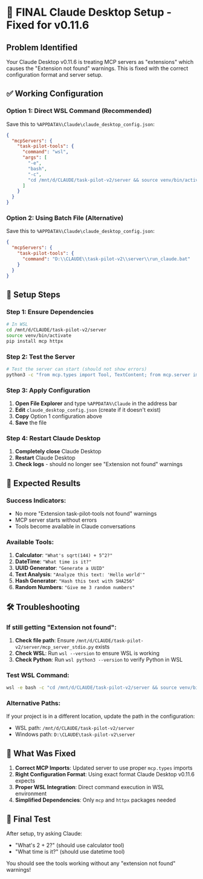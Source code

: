 # 🔧 FINAL Claude Desktop Setup - Fixed for v0.11.6

## Problem Identified
Your Claude Desktop v0.11.6 is treating MCP servers as "extensions" which causes the "Extension not found" warnings. This is fixed with the correct configuration format and server setup.

## ✅ Working Configuration

### Option 1: Direct WSL Command (Recommended)
Save this to `%APPDATA%\Claude\claude_desktop_config.json`:

```json
{
  "mcpServers": {
    "task-pilot-tools": {
      "command": "wsl",
      "args": [
        "-e",
        "bash",
        "-c",
        "cd /mnt/d/CLAUDE/task-pilot-v2/server && source venv/bin/activate && python3 mcp_server_stdio.py"
      ]
    }
  }
}
```

### Option 2: Using Batch File (Alternative)
Save this to `%APPDATA%\Claude\claude_desktop_config.json`:

```json
{
  "mcpServers": {
    "task-pilot-tools": {
      "command": "D:\\CLAUDE\\task-pilot-v2\\server\\run_claude.bat"
    }
  }
}
```

## 🚀 Setup Steps

### Step 1: Ensure Dependencies
```bash
# In WSL
cd /mnt/d/CLAUDE/task-pilot-v2/server
source venv/bin/activate
pip install mcp httpx
```

### Step 2: Test the Server
```bash
# Test the server can start (should not show errors)
python3 -c "from mcp.types import Tool, TextContent; from mcp.server import Server; from mcp import stdio_server; print('MCP ready!')"
```

### Step 3: Apply Configuration
1. **Open File Explorer** and type `%APPDATA%\Claude` in the address bar
2. **Edit** `claude_desktop_config.json` (create if it doesn't exist)
3. **Copy** Option 1 configuration above
4. **Save** the file

### Step 4: Restart Claude Desktop
1. **Completely close** Claude Desktop
2. **Restart** Claude Desktop
3. **Check logs** - should no longer see "Extension not found" warnings

## 🎯 Expected Results

### Success Indicators:
- No more "Extension task-pilot-tools not found" warnings
- MCP server starts without errors
- Tools become available in Claude conversations

### Available Tools:
1. **Calculator**: `"What's sqrt(144) + 5^2?"`
2. **DateTime**: `"What time is it?"`
3. **UUID Generator**: `"Generate a UUID"`
4. **Text Analysis**: `"Analyze this text: 'Hello world'"`
5. **Hash Generator**: `"Hash this text with SHA256"`
6. **Random Numbers**: `"Give me 3 random numbers"`

## 🛠️ Troubleshooting

### If still getting "Extension not found":
1. **Check file path**: Ensure `/mnt/d/CLAUDE/task-pilot-v2/server/mcp_server_stdio.py` exists
2. **Check WSL**: Run `wsl --version` to ensure WSL is working
3. **Check Python**: Run `wsl python3 --version` to verify Python in WSL

### Test WSL Command:
```cmd
wsl -e bash -c "cd /mnt/d/CLAUDE/task-pilot-v2/server && source venv/bin/activate && python3 -c 'print(\"Test successful\")'"
```

### Alternative Paths:
If your project is in a different location, update the path in the configuration:
- WSL path: `/mnt/d/CLAUDE/task-pilot-v2/server`
- Windows path: `D:\CLAUDE\task-pilot-v2\server`

## 📝 What Was Fixed

1. **Correct MCP Imports**: Updated server to use proper `mcp.types` imports
2. **Right Configuration Format**: Using exact format Claude Desktop v0.11.6 expects
3. **Proper WSL Integration**: Direct command execution in WSL environment
4. **Simplified Dependencies**: Only `mcp` and `httpx` packages needed

## 🎉 Final Test

After setup, try asking Claude:
- "What's 2 + 2?" (should use calculator tool)
- "What time is it?" (should use datetime tool)

You should see the tools working without any "extension not found" warnings!